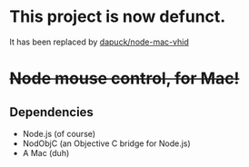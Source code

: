 This project is now defunct.
============================

It has been replaced by [dapuck/node-mac-vhid](https://github.com/dapuck/node-mac-vhid)


~~Node mouse control, for Mac!~~
============================

Dependencies
------------

* Node.js (of course)
* NodObjC (an Objective C bridge for Node.js)
* A Mac (duh)

